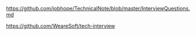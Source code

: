 https://github.com/jobhope/TechnicalNote/blob/master/InterviewQuestions.md

https://github.com/WeareSoft/tech-interview

